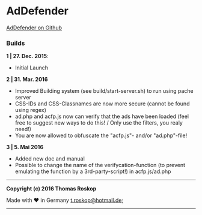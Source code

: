 # AdDefender 

[AdDefender on Github](https://github.com/TRoskop/AdDefender "AdDefender on Github")


### Builds

**1 | 27. Dec. 2015**:
+ Initial Launch

**2 | 31. Mar. 2016** 
+ Improved Building system (see build/start-server.sh) to run using pache server
+ CSS-IDs and CSS-Classnames are now more secure (cannot be found using regex)
+ ad.php and acfp.js now can verify that the ads have been loaded (feel free to suggest new ways to do this! / Only use the filters, you realy need!)
+ You are now allowed to obfuscate the "acfp.js"- and/or "ad.php"-file!

**3 | 5. Mai 2016**
+ Added new doc and manual
+ Possible to change the name of the verifycation-function (to prevent emulating the function by a 3rd-party-script!) in acfp.js/ad.php



_________________________________

**Copyright (c) 2016 Thomas Roskop**


Made with ♥ in Germany
[t.roskop@hotmail.de](mailto:t.roskop@hotmail.de "t.roskop@hotmail.de");

_________________________________



